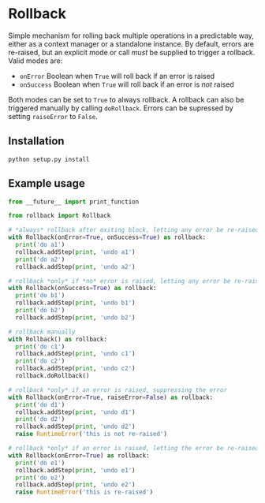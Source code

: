 Rollback
========

Simple mechanism for rolling back multiple operations in a predictable way,
either as a context manager or a standalone instance. By default, errors are
re-raised, but an explicit mode or call *must* be supplied to trigger a
rollback.  Valid modes are:

* `onError`  Boolean when `True` will roll back if an error is raised
* `onSuccess` Boolean when `True` will roll back if an error is _not_ raised

Both modes can be set to `True` to always rollback. A rollback can also be
triggered manually by calling `doRollback`. Errors can be supressed by
setting `raiseError` to `False`.  

## Installation

    python setup.py install

## Example usage

```python
from __future__ import print_function

from rollback import Rollback

# *always* rollback after exiting block, letting any error be re-raised
with Rollback(onError=True, onSuccess=True) as rollback:
  print('do a1')
  rollback.addStep(print, 'undo a1')
  print('do a2')
  rollback.addStep(print, 'undo a2')

# rollback *only* if *no* error is raised, letting any error be re-raised
with Rollback(onSuccess=True) as rollback:
  print('do b1')
  rollback.addStep(print, 'undo b1')
  print('do b2')
  rollback.addStep(print, 'undo b2')

# rollback manually
with Rollback() as rollback:
  print('do c1')
  rollback.addStep(print, 'undo c1')
  print('do c2')
  rollback.addStep(print, 'undo c2')
  rollback.doRollback()

# rollback *only* if an error is raised, suppressing the error
with Rollback(onError=True, raiseError=False) as rollback:
  print('do d1')
  rollback.addStep(print, 'undo d1')
  print('do d2')
  rollback.addStep(print, 'undo d2')
  raise RuntimeError('this is not re-raised')

# rollback *only* if an error is raised, letting the error be re-raised
with Rollback(onError=True) as rollback:
  print('do e1')
  rollback.addStep(print, 'undo e1')
  print('do e2')
  rollback.addStep(print, 'undo e2')
  raise RuntimeError('this is re-raised')
```
